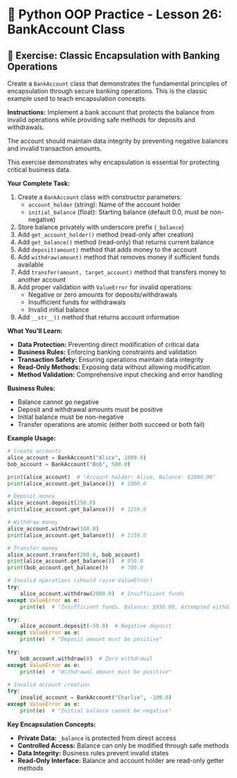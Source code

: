 # 🏦 Python OOP Practice - Lesson 26: BankAccount Class

## 📝 Exercise: Classic Encapsulation with Banking Operations

Create a `BankAccount` class that demonstrates the fundamental principles of encapsulation through secure banking operations. This is the classic example used to teach encapsulation concepts.

**Instructions:**
Implement a bank account that protects the balance from invalid operations while providing safe methods for deposits and withdrawals.

The account should maintain data integrity by preventing negative balances and invalid transaction amounts.

This exercise demonstrates why encapsulation is essential for protecting critical business data.

**Your Complete Task:**
1. Create a `BankAccount` class with constructor parameters:
   - `account_holder` (string): Name of the account holder
   - `initial_balance` (float): Starting balance (default 0.0, must be non-negative)
2. Store balance privately with underscore prefix (`_balance`)
3. Add `get_account_holder()` method (read-only after creation)
4. Add `get_balance()` method (read-only) that returns current balance
5. Add `deposit(amount)` method that adds money to the account
6. Add `withdraw(amount)` method that removes money if sufficient funds available
7. Add `transfer(amount, target_account)` method that transfers money to another account
8. Add proper validation with `ValueError` for invalid operations:
   - Negative or zero amounts for deposits/withdrawals
   - Insufficient funds for withdrawals
   - Invalid initial balance
9. Add `__str__()` method that returns account information

**What You'll Learn:**
- **Data Protection:** Preventing direct modification of critical data
- **Business Rules:** Enforcing banking constraints and validation
- **Transaction Safety:** Ensuring operations maintain data integrity
- **Read-Only Methods:** Exposing data without allowing modification
- **Method Validation:** Comprehensive input checking and error handling

**Business Rules:**
- Balance cannot go negative
- Deposit and withdrawal amounts must be positive
- Initial balance must be non-negative
- Transfer operations are atomic (either both succeed or both fail)

**Example Usage:**
```python
# Create accounts
alice_account = BankAccount("Alice", 1000.0)
bob_account = BankAccount("Bob", 500.0)

print(alice_account)  # "Account holder: Alice, Balance: $1000.00"
print(alice_account.get_balance())  # 1000.0

# Deposit money
alice_account.deposit(250.0)
print(alice_account.get_balance())  # 1250.0

# Withdraw money
alice_account.withdraw(100.0)
print(alice_account.get_balance())  # 1150.0

# Transfer money
alice_account.transfer(200.0, bob_account)
print(alice_account.get_balance())  # 950.0
print(bob_account.get_balance())    # 700.0

# Invalid operations (should raise ValueError)
try:
    alice_account.withdraw(2000.0)  # Insufficient funds
except ValueError as e:
    print(e)  # "Insufficient funds. Balance: $950.00, Attempted withdrawal: $2000.00"

try:
    alice_account.deposit(-50.0)  # Negative deposit
except ValueError as e:
    print(e)  # "Deposit amount must be positive"

try:
    bob_account.withdraw(0)  # Zero withdrawal
except ValueError as e:
    print(e)  # "Withdrawal amount must be positive"

# Invalid account creation
try:
    invalid_account = BankAccount("Charlie", -100.0)
except ValueError as e:
    print(e)  # "Initial balance cannot be negative"
```

**Key Encapsulation Concepts:**
- **Private Data:** `_balance` is protected from direct access
- **Controlled Access:** Balance can only be modified through safe methods
- **Data Integrity:** Business rules prevent invalid states
- **Read-Only Interface:** Balance and account holder are read-only getter methods